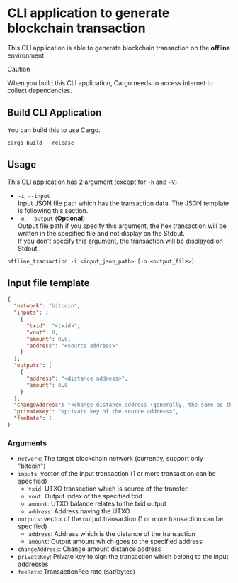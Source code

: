 # CLI application to generate blockchain transaction 
This CLI application is able to generate blockchain transaction 
on the **offline** environment.
> [!CAUTION]  
> When you build this CLI application, Cargo needs to access internet
> to collect dependencies.

## Build CLI Application
You can build this to use Cargo.
```shell
cargo build --release
```

## Usage
This CLI application has 2 argument (except for `-h` and `-V`). 
 - `-i`, `--input`  
   Input JSON file path which has the transaction data. 
   The JSON template is following this section.
 - `-o`, `--output` (**Optional**)  
   Output file path if you specify this argument, the hex transaction 
   will be written in the specified file and not display on the Stdout.  
   If you don't specify this argument, the transaction will be displayed 
   on Stdout.
```shell
offline_transaction -i <input_json_path> [-o <output_file>] 
```

## Input file template
```json
{
  "network": "bitcoin",
  "inputs": [
    {
      "txid": "<txid>",
      "vout": 0,
      "amount": 0.0,
      "address": "<source address>"
    }
  ],
  "outputs": [
    {
      "address": "<distance address>",
      "amount": 0.0
    }
  ],
  "changeAddress": "<change distance address (generally, the same as the source address)>",
  "privateKey": "<private key of the source address>",
  "feeRate": 1
}
```
### Arguments
 - `network`: The target blockchain network (currently, support only "bitcoin")
 - `inputs`: vector of the input transaction (1 or more transaction can be specified)
   - `txid`: UTXO transaction which is source of the transfer.
   - `vout`: Output index of the specified txid
   - `amount`: UTXO balance relates to the txid output
   - `address`: Address having the UTXO
 - `outputs`: vector of the output transaction (1 or more transaction can be specified)
   - `address`: Address which is the distance of the transaction
   - `amount`: Output amount which goes to the specified address
 - `changeAddress`: Change amount distance address
 - `privateKey`: Private key to sign the transaction which belong to the input addresses
 - `feeRate`: TransactionFee rate (sat/bytes)
